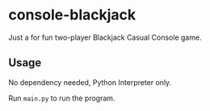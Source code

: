 # console-blackjack
Just a for fun two-player Blackjack Casual Console game. 

## Usage
No dependency needed, Python Interpreter only.

Run `main.py` to run the program.
